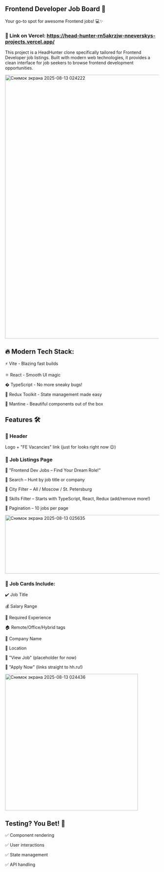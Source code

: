 ## Frontend Developer Job Board 🚀

Your go-to spot for awesome Frontend jobs! 💻✨

### 📌 Link on Vercel: https://head-hunter-rn5akrzjw-nneverskys-projects.vercel.app/

This project is a HeadHunter clone specifically tailored for Frontend Developer job listings. 
Built with modern web technologies, it provides a clean interface for job seekers to browse frontend development opportunities.

<img width="1918" height="863" alt="Снимок экрана 2025-08-13 024222" src="https://github.com/user-attachments/assets/a67fd079-8740-42ad-9482-382d1433337b" />

## 🔥 Modern Tech Stack:

⚡ Vite - Blazing fast builds

⚛️ React - Smooth UI magic

� TypeScript - No more sneaky bugs!

🧩 Redux Toolkit - State management made easy

🎨 Mantine - Beautiful components out of the box

## Features 🛠️
### 🔹 Header
Logo + "FE Vacancies" link (just for looks right now 😉)

### 🔹 Job Listings Page
📌 "Frontend Dev Jobs – Find Your Dream Role!"

🔎 Search – Hunt by job title or company

🌆 City Filter – All / Moscow / St. Petersburg

🧠 Skills Filter – Starts with TypeScript, React, Redux (add/remove more!)

📜 Pagination – 10 jobs per page

<img width="1313" height="192" alt="Снимок экрана 2025-08-13 025635" src="https://github.com/user-attachments/assets/1176b90e-0c7f-4974-9428-901ab9a7ff7f" />

### 💼 Job Cards Include:

✔️ Job Title

💰 Salary Range

👔 Required Experience

🏠 Remote/Office/Hybrid tags

🏢 Company Name

📍 Location

🔗 "View Job" (placeholder for now)

🚀 "Apply Now" (links straight to hh.ru!)

<img width="435" height="447" alt="Снимок экрана 2025-08-13 024436" src="https://github.com/user-attachments/assets/b21c7866-f064-4a37-8987-52be7988a936" />

## Testing? You Bet! 🧪

✅ Component rendering

✅ User interactions

✅ State management

✅ API handling
